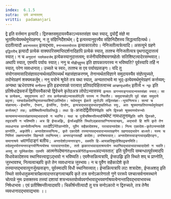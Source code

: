 ```yaml
---
index:  6.1.5
sutra:  उभे अभ्यस्तम्
vritti:  padamanjari
---
```


द्वे इति वर्त्तमान इत्यादि। द्विरुक्तसमुदायस्यैकाऽभ्यस्तसंज्ञा यथा स्याद्, द्वयोर्द्वे संज्ञे मा भूतामित्येवमर्थमुभेग्रहणम्, न तु संज्ञिनिर्देशार्थम्। द्वे इत्यस्यानुवृत्त्यैव संज्ञिनिर्देशस्य सिद्धत्वादित्यर्थः। ददतीत्यादौ `अदभ्यस्तात्` इत्यद्भावः, `श्नाभ्यस्तयोरातः` इत्याकारलोपः।
	नेनिजतीत्यत्रेत्यादि। असत्युभे ग्रहणे `वृद्धिरादैच्` इत्यादौ प्रत्येकं वाक्यपरिसमाप्तिदर्शनादिहापि प्रत्येकं स्यात्, ततश्च नेनिजतीत्यत्र पृथगाद्युदात्तत्वं स्यात्। न च `अनुदात्तं पदमेकवर्जम्` इत्येकस्यानुदात्तत्वम्; वर्जनीयविशेषावगमहेतोः सतिशिष्टत्वादेरसम्भवात्। अथापि स्यात्, एवमपि पर्यायः स्यात्। ननु च `भीह्नीभृहुमद` इति ज्ञापकात्परस्य न भविष्यति? पूर्वस्यापि तर्हि न स्यात्, परेण व्यवधानात्। उच्यते च स्वरः, ततश्च स एव पर्यायप्रसङ्गः।
	यदि तु संयोगसमासादिसंज्ञावदन्वर्थत्वप्रतिपच्यर्थं महासंज्ञाकरणम्, तेनान्वर्थताविज्ञाने समुदायस्यैव संज्ञेत्युच्यते, तदोभेग्रहणं शक्यमकर्तुम्। ननु यत्रोभे श्रूयेते तत्र यथा स्यात्, अन्यतराभावे मा भूद्-इत्येवमर्थमुभेग्रहणं कर्त्तव्यम्; अन्यथा ऋधेरापश्च `सनीवन्त` इति इडभावपक्षे परत्वात् प्रतिपदविहितत्वाच्च `आप्ज्ञप्यृधामीत्` इतीत्वे `न न्द्राः` इति प्रतिषेधाद्रेफवर्जं द्वितीयस्यैकाचो द्विर्वचने कृतेठअत्र लोपोऽभ्यासस्य` इत्यतः प्रागन्तरङ्गत्वादभ्यस्तसंज्ञा स्यात्। सा च प्रत्येकम्, समुदायस्य वा? तत्र प्रत्येकपक्षेऽभ्यासलोपेऽपि परस्य न निवर्त्तेत। समुदायपक्षेऽपि पूर्व संज्ञा समुदाये प्रवृत्ता; पश्चादेकदेशनिवृत्तावप्यवशिष्टेऽवतिष्ठेत। यथेयसुन ईकारे लुप्तेऽपि तद्वितसंज्ञा--भूयानित्यत्र। सत्यां च संज्ञायाम्--ईप्सन्ति, ऐप्सन्, ईर्त्सन्ति, ऐर्त्सन्, इत्यत्राद्भावजुसभावनुम्प्रतिपेधाः स्युः, अतः श्रूयमाणप्रतिपत्त्यर्थमुभेग्रहणं कर्त्तव्यम्? तन्न; प्रतीषिषतीत्यादिवत्सिद्धेः। तथा हि-`अजादेर्द्वितीयस्य` इति सनि द्विरुक्ते श्रूयमाणयोरुभ्योः सत्यामप्यभ्यस्तसंज्ञायामद्भावादयो न भवन्ति। यथा च पुत्रीयषिषन्तीत्यादौ `यथेष्टं नामधातूनाम्` इति सनि द्विरुक्ते, तद्वदत्रापि न भविष्यति। अत्र हि ईप्सअझि, ईर्त्सअझीति स्थितेऽद्बावात्प्राग्नित्यत्वाच्छप्, अद्भावो हि शपि कृते तेन व्यवधानान्न प्राप्नोतीत्यनित्यः ततः `ज्ञोऽन्तः` प्राप्नोति, पूर्वेण सहैकादेशश्च, परत्वादन्तादेशः। नित्य एकादेशः-कृतेऽप्यन्तादेशे प्राप्नोति, अकृतेपि। अन्तादेशस्त्वनित्यः, कृते एकादेशे तस्यान्तवद्भावादभ्यस्तग्रहणेन ग्रहणादद्भावेन बाध्यते। यस्य च निमित्तं लक्षणान्तरेण विहन्यते तदनित्यम्। अन्तरङ्गस्तर्ह्ये कादेशः; वर्णाश्रयत्वात्। अन्तादेशस्त्वाङ्गत्वाद्बहिरङ्गः, समानाश्रये च `वार्णादाङ्गं बलीयः`; अन्तादेशोऽप्यन्तरङ्गः, वक्ष्यति हि-आयन्नादिषूपदेशिवद्वचनमिति। तदेवमुभयोरप्यन्तरङ्गयोर्नित्ययोश्च परत्वादन्तादेशः, ततो झकाराभावादलाश्रयत्वेन स्थानिवद्भावाभावाच्चादादेशो न भवति।
	अस्तु वा पूर्वमेकादेशः एवमपि `आत्मनेपदेष्वनतः` इत्यत्र `अनतः` इत्यस्य `अदभ्यस्तात्` इति पूर्वेणापि सम्बन्धात्पूर्वस्मादपि विधावेकादेशस्य स्थानिवत्त्वाद्वाऽद्भावो न भविष्यति। एवमैप्सन्नित्यत्रापि, ईप्सउझि इति स्थिते शप् च प्राप्नोति, जुस्भावश्च, नित्यत्वाच्छपि कृते तेन व्यवधानान्न जुस्भावः। न च पूर्वेण सहैकादेशे कृते तस्यान्तद्भावात्पुनर्जुस्प्रसङ्गः, पूर्वस्मादपि विधौ स्थानिवत्त्वात्। ईप्सन्नित्यत्रापि लटः शत्रादेशः, ईप्सअशतृ इति स्थिते सार्वधातुकमात्रापेक्षत्वादन्तरङ्गत्वाच्छपि कृते तत्र सनोऽकारेणातो गुणे पररूपे पश्चात्सर्वनामस्थाने चोत्पन्ने नुमः प्रसक्तस्य तस्यां दशायां शत्रभ्यस्तयोर्व्यपवर्गाभावादुभयवर्णाश्रयत्वेनान्तादिवद्भावाभावच्च निषेधाभावः। एवं प्रतीषिषन्तीत्यादावपि। चिकीर्षन्तीत्यादौ तु यत्र सनोऽकारो न द्विरुच्यते, तत्र तेनैव व्यवधानादद्भावाद्यभावः ।।

